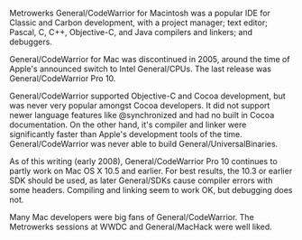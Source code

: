 Metrowerks General/CodeWarrior for Macintosh was a popular IDE for Classic and Carbon development, with a project manager; text editor; Pascal, C, C++, Objective-C, and Java compilers and linkers; and debuggers.

General/CodeWarrior for Mac was discontinued in 2005, around the time of Apple's announced switch to Intel General/CPUs. The last release was General/CodeWarrior Pro 10.

General/CodeWarrior supported Objective-C and Cocoa development, but was never very popular amongst Cocoa developers.  It did not support newer language features like @synchronized and had no built in Cocoa documentation.  On the other hand, it's compiler and linker were significantly faster than Apple's development tools of the time.  General/CodeWarrior was never able to build General/UniversalBinaries.

As of this writing (early 2008), General/CodeWarrior Pro 10 continues to partly work on Mac OS X 10.5 and earlier.  For best results, the 10.3 or earlier SDK should be used, as later General/SDKs cause compiler errors with some headers.  Compiling and linking seem to work OK, but debugging does not.

Many Mac developers were big fans of General/CodeWarrior.  The Metrowerks sessions at WWDC and General/MacHack were well liked.